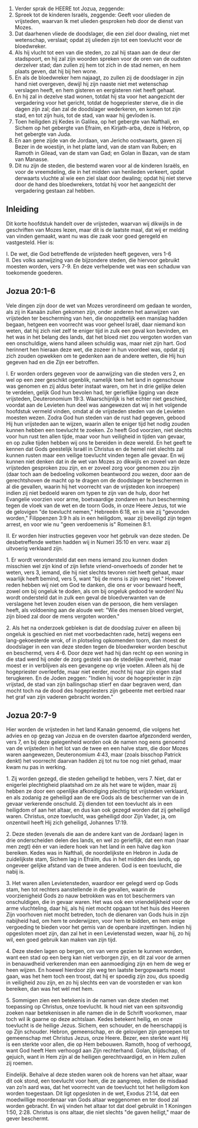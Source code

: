 1. Verder sprak de HEERE tot Jozua, zeggende: 
2. Spreek tot de kinderen Israëls, zeggende: Geeft voor ulieden de vrijsteden, waarvan Ik met ulieden gesproken heb door de dienst van Mozes. 
3. Dat daarhenen vliede de doodslager, die een ziel door dwaling, niet met wetenschap, verslaat; opdat zij ulieden zijn tot een toevlucht voor de bloedwreker. 
4. Als hij vlucht tot een van die steden, zo zal hij staan aan de deur der stadspoort, en hij zal zijn woorden spreken voor de oren van de oudsten derzelver stad; dan zullen zij hem tot zich in de stad nemen, en hem plaats geven, dat hij bij hen wone. 
5. En als de bloedwreker hem najaagt, zo zullen zij de doodslager in zijn hand niet overgeven, dewijl hij zijn naaste niet met wetenschap verslagen heeft, en hem gisteren en eergisteren niet heeft gehaat. 
6. En hij zal in dezelve stad wonen, totdat hij sta voor het aangezicht der vergadering voor het gericht, totdat de hogepriester sterve, die in die dagen zijn zal; dan zal de doodslager wederkeren, en komen tot zijn stad, en tot zijn huis, tot de stad, van waar hij gevloden is. 
7. Toen heiligden zij Kedes in Galilea, op het gebergte van Nafthali, en Sichem op het gebergte van Efraim, en Kirjath-arba, deze is Hebron, op het gebergte van Juda. 
8. En aan gene zijde van de Jordaan, van Jericho oostwaarts, gaven zij Bezer in de woestijn, in het platte land, van de stam van Ruben; en Ramoth in Gilead, van de stam van Gad; en Golan in Bazan, van de stam van Manasse. 
9. Dit nu zijn de steden, die bestemd waren voor al de kinderen Israëls, en voor de vreemdeling, die in het midden van henlieden verkeert, opdat derwaarts vluchte al wie een ziel slaat door dwaling; opdat hij niet sterve door de hand des bloedwrekers, totdat hij voor het aangezicht der vergadering gestaan zal hebben. 

## Inleiding

Dit korte hoofdstuk handelt over de vrijsteden, waarvan wij dikwijls in de geschriften van Mozes lezen, maar dit is de laatste maal, dat wij er melding van vinden gemaakt, want nu was die zaak voor goed geregeld en vastgesteld. Hier is:

I. De wet, die God betreffende de vrijsteden heeft gegeven, vers 1-6  
II. Des volks aanwijzing van de bijzondere steden, die hiervoor gebruikt moesten worden, vers 7-9. En deze verhelpende wet was een schaduw van toekomende goederen.  

## Jozua 20:1-6 

Vele dingen zijn door de wet van Mozes verordineerd om gedaan te worden, als zij in Kanaän zullen gekomen zijn, onder anderen het aanwijzen van vrijsteden ter bescherming van hen, die onopzettelijk een manslag hadden begaan, hetgeen een voorrecht was voor geheel Israël, daar niemand kon weten, dat hij zich niet zelf te eniger tijd in zulk een geval kon bevinden, en het was in het belang des lands, dat het bloed niet zou vergoten worden van een onschuldige, wiens hand alleen schuldig was, maar niet zijn hart. God herinnert hen hieraan deze wet, die zozeer in hun voordeel was, opdat zij zich zouden opwekken om te gedenken aan de andere wetten, die Hij hun gegeven had en die Zijn eer betroffen. 

I. Er worden orders gegeven voor de aanwijzing van die steden vers 2, en wel op een zeer geschikt ogenblik, namelijk toen het land in ogenschouw was genomen en zij aldus beter instaat waren, om het in drie gelijke delen te verdelen, gelijk God hun bevolen had, ter gerieflijke ligging van deze vrijsteden, Deuteronomium 19:3. Waarschijnlijk is het echter niet geschied, voordat aan de Levieten hun deel was aangewezen dat wij in het volgende hoofdstuk vermeld vinden, omdat al de vrijsteden steden van de Levieten moesten wezen. Zodra God hun steden van de rust had gegeven, gebood Hij hun vrijsteden aan te wijzen, waarin allen te eniger tijd het nodig zouden kunnen hebben een toevlucht te zoeken. Zo heeft God voorzien, niet slechts voor hun rust ten allen tijde, maar voor hun veiligheid in tijden van gevaar, en op zulke tijden hebben wij ons te bereiden in deze wereld. En het geeft te kennen dat Gods geestelijk Israël in Christus en de hemel niet slechts zal kunnen rusten maar een veilige toevlucht vinden tegen alle gevaar. En wij kunnen niet denken dat in de wet van Mozes zo dikwijls en zoveel van deze vrijsteden gesproken zou zijn, en er zoveel zorg voor genomen zou zijn (daar toch aan de bedoeling volkomen beantwoord zou wezen, door aan de gerechtshoven de macht op te dragen om de doodslager te beschermen in al die gevallen, waarin hij het voorrecht van de vrijsteden kon inroepen) indien zij niet bedoeld waren om typen te zijn van de hulp, door het Evangelie voorzien voor arme, boetvaardige zondaren en hun bescherming tegen de vloek van de wet en de toorn Gods, in onze Heere Jezus, tot wie de gelovigen "de toevlucht nemen," Hebreeën 6:18, en in wie zij "gevonden worden," Filippenzen 3:9 h als in een heiligdom, waar zij beveiligd zijn tegen arrest, en voor wie nu "geen verdoemenis is" Romeinen 8:1. 

II. Er worden hier instructies gegeven voor het gebruik van deze steden. De desbetreffende wetten hadden wij in Numeri 35:10 en verv. waar zij uitvoerig verklaard zijn. 

1\. Er wordt verondersteld dat een mens iemand zou kunnen doden misschien wel zijn kind of zijn liefste vriend-onverhoeds of zonder het te weten, vers 3, iemand, die hij niet slechts tevoren niet heeft gehaat, maar waarlijk heeft bemind, vers 5, want "bij de mens is zijn weg niet." Hoeveel reden hebben wij niet om God te danken, die ons er voor bewaard heeft, zowel om bij ongeluk te doden, als om bij ongeluk gedood te worden! Nu wordt ondersteld dat in zulk een geval de bloedverwanten van de verslagene het leven zouden eisen van de persoon, die hem verslagen heeft, als voldoening aan de aloude wet: "Wie des mensen bloed vergiet, zijn bloed zal door de mens vergoten worden." 

2\. Als het na onderzoek gebleken is dat de doodslag zuiver en alleen bij ongeluk is geschied en niet met voorbedachten rade, hetzij wegens een lang-gekoesterde wrok, of in plotseling opkomenden toorn, dan moest de doodslager in een van deze steden tegen de bloedwreker worden beschut en beschermd, vers 4-6. Door deze wet had hij dan recht op een woning in die stad werd hij onder de zorg gesteld van de stedelijke overheid, maar moest er in verblijven als een gevangene op vrije voeten. Alleen als hij de hogepriester overleefde, maar niet eerder, mocht hij naar zijn eigen stad terugkeren. En de Joden zeggen: "Indien hij voor de hogepriester in zijn vrijstad, de stad van zijn ballingschap stierf en daar begraven werd, dan mocht toch na de dood des hogepriesters zijn gebeente met eerbied naar het graf van zijn vaderen gebracht worden." 

## Jozua 20:7-9

Hier worden de vrijsteden in het land Kanaän genoemd, die volgens het advies en op gezag van Jozua en de oversten daartoe afgezonderd werden, vers 7, en bij deze gelegenheid worden ook de namen nog eens genoemd van de vrijsteden in het lot van de twee en een halve stam, die door Mozes waren aangewezen, Deuteronomium 4:43, maar (zoals bisschop Patrick denkt) het voorrecht daarvan hadden zij tot nu toe nog niet gehad, maar kwam nu pas in werking. 

1\. Zij worden gezegd, die steden geheiligd te hebben, vers 7. Niet, dat er enigerlei plechtigheid plaatshad om ze als het ware te wijden, maar zij hebben ze door een openlijke afkondiging plechtig tot vrijsteden verklaard, en als zodanig ze geheiligd aan de ere Gods als de beschermer van de in gevaar verkerende onschuld. Zij dienden tot een toevlucht als in een heiligdom of aan het altaar, en dus kan ook gezegd worden dat zij geheiligd waren. Christus, onze toevlucht, was geheiligd door Zijn Vader, ja, om onzentwil heeft Hij zich geheiligd, Johannes 17:19. 

2\. Deze steden (evenals die aan de andere kant van de Jordaan) lagen in drie onderscheiden delen des lands, en wel zo gerieflijk, dat een man (naar men zegt) één er van iedere hoek van het land in een halve dag kon bereiken. Kedes was in Nafthali, de noordelijkste en Hebron in Juda de zuidelijkste stam, Sichem lag in Efraïm, dus in het midden des lands, op ongeveer gelijke afstand van de twee anderen. God is een toevlucht, die nabij is. 

3\. Het waren allen Levietensteden, waardoor eer gelegd werd op Gods stam, hen tot rechters aanstellende in die gevallen, waarin de voorzienigheid Gods zo nauw betrokken was en tot beschermers van onschuldigen, die in gevaar waren. Het was ook een vriendelijkheid voor de arme vluchteling, daar hij, als hij niet mocht opgaan tot het huis des Heeren Zijn voorhoven niet mocht betreden, toch de dienaren van Gods huis in zijn nabijheid had, om hem te onderwijzen, voor hem te bidden, en hem enige vergoeding te bieden voor het gemis van de openbare inzettingen. Indien hij opgesloten moet zijn, dan zal het in een Levietenstad wezen, waar hij, zo hij wil, een goed gebruik kan maken van zijn tijd. 

4\. Deze steden lagen op bergen, om van verre gezien te kunnen worden, want een stad op een berg kan niet verborgen zijn, en dit zal voor de armen in benauwdheid verkerenden man een aanmoediging zijn en hem de weg er heen wijzen. En hoewel hierdoor zijn weg ten laatste bergopwaarts moest gaan, was het hem toch een troost, dat hij er spoedig zijn zou, dus spoedig in veiligheid zou zijn, en zo hij slechts een van de voorsteden er van kon bereiken, dan was het wèl met hem. 

5\. Sommigen zien een betekenis in de namen van deze steden met toepassing op Christus, onze toevlucht. Ik houd niet van een spitsvondig zoeken naar betekenissen in alle namen die in de Schrift voorkomen, maar toch wil ik gaarne op deze achtslaan. Kedes betekent heilig, en onze toevlucht is de heilige Jezus. Sichem, een schouder, en de heerschappij is op Zijn schouder. Hebron, gemeenschap, en de gelovigen zijn geroepen tot gemeenschap met Christus Jezus, onze Heere. Bezer, een sterkte want Hij is een sterkte voor allen, die op Hem bebouwen. Ramoth, hoog of verhoogd, want God heeft Hem verhoogd aan Zijn rechterhand. Golan, blijdschap, of gejuich, want in Hem zijn al de heiligen gerechtvaardigd, en in Hem zullen zij roemen. 

Eindelijk. Behalve al deze steden waren ook de horens van het altaar, waar dit ook stond, een toevlucht voor hem, die ze aangreep, indien de misdaad van zo’n aard was, dat het voorrecht van de toevlucht tot het heiligdom kon worden toegestaan. Dit ligt opgesloten in de wet, Exodus 21:14, dat een moedwillige moordenaar van Gods altaar weggenomen en ter dood zal worden gebracht. En wij vinden het altaar tot dat doel gebruikt in 1 Koningen 1:50, 2:28. Christus is ons altaar, die niet slechts "de gaven heiligt," maar de gever beschermt. 

